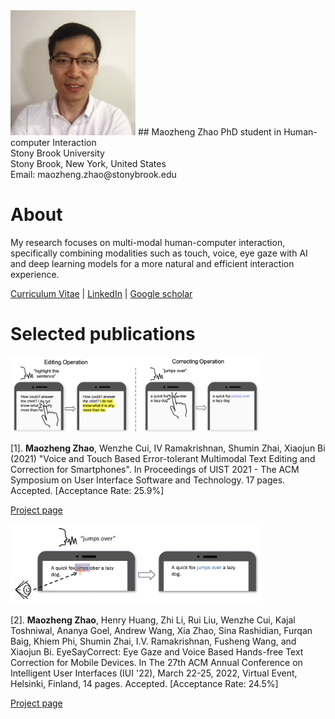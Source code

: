 
<img src="headshot.jpeg" width="200" >
## Maozheng Zhao
PhD student in Human-computer Interaction<br/>
Stony Brook University<br/>
Stony Brook, New York, United States<br/>
Email: maozheng.zhao@stonybrook.edu<br/>

# About
My research focuses on multi-modal human-computer interaction, specifically combining modalities such as touch, voice, eye gaze with AI and deep learning models for a more natural and efficient interaction experience.

[Curriculum Vitae](cv.pdf) | [LinkedIn](https://www.linkedin.com/in/maozheng-zhao-51079914a/) | [Google scholar](https://scholar.google.com/citations?hl=en&user=3wbgHbIAAAAJ)

# Selected publications



<img src="VT_teaser_cropped.png" width="400" >

[1]. **Maozheng Zhao**, Wenzhe Cui, IV Ramakrishnan, Shumin Zhai, Xiaojun Bi (2021) "Voice and Touch Based Error-tolerant Multimodal Text Editing and Correction for Smartphones". In Proceedings of UIST 2021 - The ACM Symposium on User Interface Software and Technology. 17 pages. Accepted. [Acceptance Rate: 25.9%]

[Project page](https://maozheng6.github.io/VT/)

<img src="EyeSayCorrect_teaser.png" width="400" > 

[2]. **Maozheng Zhao**, Henry Huang, Zhi Li, Rui Liu, Wenzhe Cui, Kajal Toshniwal, Ananya Goel, Andrew Wang, Xia Zhao, Sina Rashidian, Furqan Baig, Khiem Phi, Shumin Zhai, I.V. Ramakrishnan, Fusheng Wang, and Xiaojun Bi. EyeSayCorrect: Eye Gaze and Voice Based Hands-free Text Correction for Mobile Devices. In The 27th ACM Annual Conference on Intelligent User Interfaces (IUI '22), March 22-25, 2022, Virtual Event, Helsinki, Finland, 14 pages. Accepted. [Acceptance Rate: 24.5%]

[Project page](https://maozheng6.github.io/EyeSayCorrect/)




